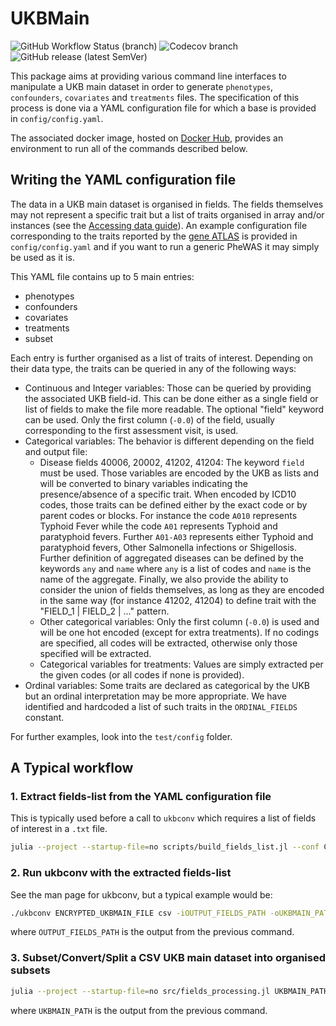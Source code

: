 # UKBMain

![GitHub Workflow Status (branch)](https://img.shields.io/github/workflow/status/TARGENE/TargeneCore.jl/CI/main?label=Build%20main)
![Codecov branch](https://img.shields.io/codecov/c/github/TARGENE/TargeneCore.jl/main?label=Coverage%20main)
![GitHub release (latest SemVer)](https://img.shields.io/github/v/release/TARGENE/TargeneCore.jl)

This package aims at providing various command line interfaces to manipulate a UKB main dataset in order to generate `phenotypes`, `confounders`, `covariates` and `treatments` files. The specification of this process is done via a YAML configuration file for which a base is provided in `config/config.yaml`.

The associated docker image, hosted on [Docker Hub](https://hub.docker.com/r/olivierlabayle/ukbmain), provides an environment to run all of the commands described below.

## Writing the YAML configuration file

The data in a UKB main dataset is organised in fields. The fields themselves may not represent a specific trait but a list of traits organised in array and/or instances (see the [Accessing data guide](https://biobank.ndph.ox.ac.uk/~bbdatan/Accessing_UKB_data_v2.3.pdf)). An example configuration file corresponding to the traits reported by the [gene ATLAS](http://geneatlas.roslin.ed.ac.uk/) is provided in `config/config.yaml` and if you want to run a generic PheWAS it may simply be used as it is.

This YAML file contains up to 5 main entries:

- phenotypes
- confounders
- covariates
- treatments
- subset

Each entry is further organised as a list of traits of interest. Depending on their data type, the traits can be queried in any of the following ways:

- Continuous and Integer variables: Those can be queried by providing the associated UKB field-id. This can be done either as a single field or list of fields to make the file more readable. The optional "field" keyword can be used. Only the first column (`-0.0`) of the field, usually corresponding to the first assessment visit, is used.
- Categorical variables: The behavior is different depending on the field and output file:
  - Disease fields 40006, 20002, 41202, 41204: The keyword `field` must be used. Those variables are encoded by the UKB as lists and will be converted to binary variables indicating the presence/absence of a specific trait. When encoded by ICD10 codes, those traits can be defined either by the exact code or by parent codes or blocks. For instance the code `A010` represents Typhoid Fever while the code `A01` represents Typhoid and paratyphoid fevers. Further `A01-A03` represents either Typhoid and paratyphoid fevers, Other Salmonella infections or Shigellosis. Further definition of aggregated diseases can be defined by the keywords `any` and `name` where `any` is a list of codes and `name` is the name of the aggregate. Finally, we also provide the ability to consider the union of fields themselves, as long as they are encoded in the same way (for instance 41202, 41204) to define trait with the "FIELD_1 | FIELD_2 | ..." pattern.
  - Other categorical variables: Only the first column (`-0.0`) is used and will be one hot encoded (except for extra treatments). If no codings are specified, all codes will be extracted, otherwise only those specified will be extracted.
  - Categorical variables for treatments: Values are simply extracted per the given codes (or all codes if none is provided).
- Ordinal variables: Some traits are declared as categorical by the UKB but an ordinal interpretation may be more appropriate. We have identified and hardcoded a list of such traits in the `ORDINAL_FIELDS` constant.

For further examples, look into the `test/config` folder.
## A Typical workflow

### 1. Extract fields-list from the YAML configuration file

This is typically used before a call to `ukbconv` which requires a list of fields of interest in a `.txt` file.

```bash
julia --project --startup-file=no scripts/build_fields_list.jl --conf CONF.yaml --output OUTPUT_FIELDS_PATH
```

### 2. Run ukbconv with the extracted fields-list 

See the man page for ukbconv, but a typical example would be:

```bash
./ukbconv ENCRYPTED_UKBMAIN_FILE csv -iOUTPUT_FIELDS_PATH -oUKBMAIN_PATH
```

where `OUTPUT_FIELDS_PATH` is the output from the previous command.

### 3. Subset/Convert/Split a CSV UKB main dataset into organised subsets

```bash
julia --project --startup-file=no src/fields_processing.jl UKBMAIN_PATH --conf CONF.yaml --out-prefix OUT_PREFIX --withdrawal-list WITHDRAWAL_LIST
```

where `UKBMAIN_PATH` is the output from the previous command.